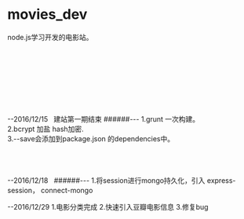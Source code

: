# movies_dev

node.js学习开发的电影站。

<br>
<br>
<br>
<br>
<br>
<br>
<br>

--2016/12/15   建站第一期结束
######---
  1.grunt 一次构建。<br>
  2.bcrypt 加盐 hash加密.<br>
  3.--save会添加到package.json 的dependencies中。<br>
   
<br>
<br>
<br>    

--2016/12/18   
######---
  1.将session进行mongo持久化，引入 express-session， connect-mongo<br>


--2016/12/29
  1.电影分类完成
  2.快速引入豆瓣电影信息
  3.修复bug





   

